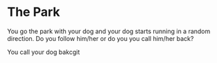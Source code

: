 # The Park

You go the park with your dog and your dog starts running in a random direction. Do you follow him/her or do you you call him/her back? 

You call your dog bakcgit 